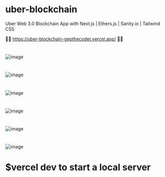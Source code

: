 # uber-blockchain
Uber Web 3.0 Blockchain App with Next.js | Ethers.js | Sanity.io | Tailwind CSS

📌📍 https://uber-blockchain-gepthecoder.vercel.app/ 📌📍
#

![image](https://user-images.githubusercontent.com/38008294/170698950-3a86fc05-2487-436c-bb91-4eeb5a0404e8.png)
#
![image](https://user-images.githubusercontent.com/38008294/170699052-480c08d5-8e88-47ad-a9c2-4c2b1c1cce63.png)
#
![image](https://user-images.githubusercontent.com/38008294/170699222-189acf58-1e26-43fc-9ab1-a66618ccda9c.png)
#
![image](https://user-images.githubusercontent.com/38008294/170699359-9c9f3ad3-7be2-4b78-8652-3dcbb2d380fa.png)
#
![image](https://user-images.githubusercontent.com/38008294/170699487-c6544c09-1a32-4834-aa95-8fbea4d61ff5.png)
#
![image](https://user-images.githubusercontent.com/38008294/170699552-e5043b93-d202-4724-ac01-ddae6d72a115.png)
#
# $vercel dev to start a local server
